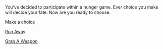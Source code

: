 You've decided to participate within a hunger game. Ever choice you make will decide your fate. 
Now are you ready to choose. 

Make a choice

[Run Away](run-away.md)

[Grab A Weapon](grab-a-weapon)